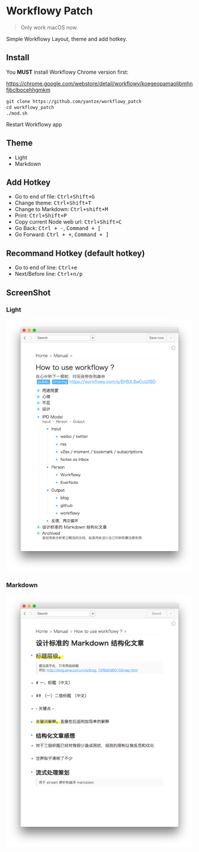 # Workflowy Patch
> Only work macOS now.

Simple Workflowy Layout, theme and add hotkey.

## Install
You **MUST** install Workflowy Chrome version first:

https://chrome.google.com/webstore/detail/workflowy/koegeopamaoljbmhnfjbclbocehhgmkm
```
git clone https://github.com/yantze/workflowy_patch
cd workflowy_patch
./mod.sh
```

Restart Workflowy app


## Theme
- Light
- Markdown

## Add Hotkey
- Go to end of file: <kbd>Ctrl+Shift+G</kbd>
- Change theme: <kbd>Ctrl+Shift+T</kbd>
- Change to Markdown: <kbd>Ctrl+shift+M</kbd>
- Print: <kbd>Ctrl+Shift+P</kbd>
- Copy current Node web url: <kbd>Ctrl+Shift+C</kbd>
- Go Back: <kbd>Ctrl + -</kbd>, <kbd>Command + [</kbd>
- Go Forward: <kbd>Ctrl + +</kbd>, <kbd>Command + ]</kbd>

## Recommand Hotkey (default hotkey)
- Go to end of line: <kbd>Ctrl+e</kbd>
- Next/Before line: <kbd>Ctrl+n/p</kbd>

## ScreenShot

### Light
![theme-light](./screenshot/theme-light.png)


### Markdown
![theme-markdown](./screenshot/theme-markdown.png)

